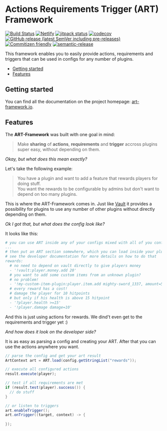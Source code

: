 # **A**ctions **R**equirements **T**rigger (ART) Framework

[![Build Status](https://github.com/art-framework/art-framework/workflows/Build/badge.svg)](../../actions?query=workflow%3ABuild)
[![Netlify](https://img.shields.io/netlify/dae1bdab-7c51-4172-97ab-f8fdd8f0612e?label=docs)](https://art-framework.io)
[![jitpack status](https://jitpack.io/v/io.art-framework/art-framework.svg)](https://jitpack.io/#io.art-framework/art-framework)
[![codecov](https://codecov.io/gh/art-framework/art-framework/branch/master/graph/badge.svg?token=Ex9gV4AfK8)](https://codecov.io/gh/art-framework/art-framework)
[![GitHub release (latest SemVer including pre-releases)](https://img.shields.io/github/v/release/art-framework/art-framework?include_prereleases&label=release)](../../releases)
[![Commitizen friendly](https://img.shields.io/badge/commitizen-friendly-brightgreen.svg)](http://commitizen.github.io/cz-cli/)
[![semantic-release](https://img.shields.io/badge/%20%20%F0%9F%93%A6%F0%9F%9A%80-semantic--release-e10079.svg)](https://github.com/semantic-release/semantic-release)

This framework enables you to easily provide actions, requirements and triggers that can be used in configs for any number of plugins.

* [Getting started](#getting-started)
* [Features](#features)

## Getting started

You can find all the documentation on the project homepage: [art-framework.io](https://art-framework.io/).

## Features

The **ART-Framework** was built with one goal in mind:

> Make **sharing** of **actions**, **requirements** and **trigger** accross plugins super easy, without depending on them.

*Okay, but what does this mean exactly?*

Let's take the following example:

> You have a plugin and want to add a feature that rewards players for doing stuff.  
> You want the rewards to be configurable by admins but don't want to depend on too many plugins.

This is where the ART-Framework comes in. Just like [Vault](https://github.com/MilkBowl/Vault) it provides a possibility for plugins to use any number of other plugins without directly depending on them.

*Ok I got that, but what does the config look like?*

It looks like this:

```yaml
# you can use ART inside any of your configs mixed with all of you config stuff
...
# then put an ART section somewhere, which you can load inside your plugin
# see the developer documentation for more details on how to do that
rewards:
  # no need to depend on vault directly to give players money
  - '!vault:player.money.add 20'
  # you want to add some custom items from an unknown plugin?
  # no problem!
  - '!my-custom-item-plugin:player.item.add mighty-sword_1337, amount=5'
  # every reward has a cost!
  # damage the player for 10 hitpoints
  # but only if his health is above 15 hitpoint
  - '?player.health >=15'
  - '!player.damage damage=10'
```

And this is just using actions for rewards. We dind't even get to the requirements and trigger yet :)

*And how does it look on the developer side?*

It is as easy as parsing a config and creating your ART. After that you can use the actions anywhere you want.

```java
// parse the config and get your art result
ArtContext art = ART.load(config.getStringList("rewards"));

// execute all configured actions
result.execute(player);

// test if all requirements are met
if (result.test(player).success()) {
  // do stuff
}

// or listen to triggers
art.enableTrigger();
art.onTrigger((target, context) -> {
    
});
```
